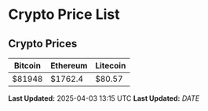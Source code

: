 # Crypto Price List

## Crypto Prices
| Bitcoin | Ethereum | Litecoin |
| ------- | -------- | -------- |
| $81948 | $1762.4 | $80.57 |
**Last Updated:** 2025-04-03 13:15 UTC
**Last Updated:** $DATE$

